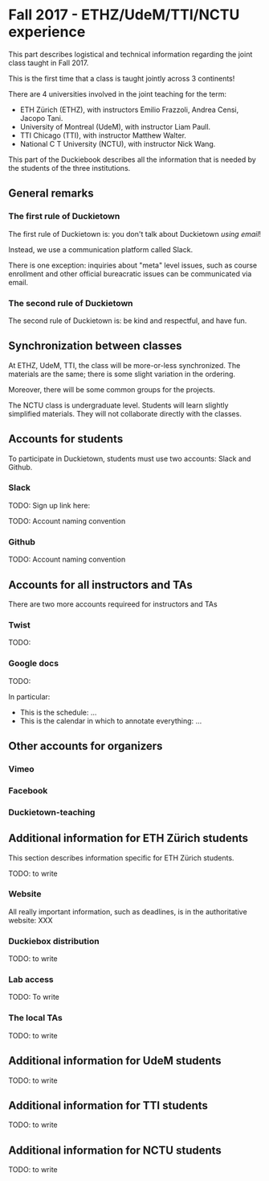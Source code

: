 # Fall 2017 - ETHZ/UdeM/TTI/NCTU experience

This part describes logistical and technical information regarding the joint
class taught in Fall 2017.

This is the first time that a class is taught jointly across 3 continents!

There are 4 universities involved in the joint teaching for the term:

- ETH Zürich (ETHZ), with instructors Emilio Frazzoli, Andrea Censi, Jacopo Tani.
- University of Montreal (UdeM), with instructor Liam Paull.
- TTI Chicago (TTI), with instructor Matthew Walter.
- National C T University (NCTU), with instructor Nick Wang.

This part of the Duckiebook describes all the information that is needed
by the students of the three institutions.

## General remarks

### The first rule of Duckietown

The first rule of Duckietown is: you don't talk about Duckietown *using email*!

Instead, we use a communication platform called Slack.

There is one exception: inquiries about "meta" level issues, such as course
enrollment and other official bureacratic issues can be communicated via email.

### The second rule of Duckietown

The second rule of Duckietown is: be kind and respectful, and have fun.

## Synchronization between classes

At ETHZ, UdeM, TTI, the class will be more-or-less synchronized. The materials
are the same; there is some slight variation in the ordering.

Moreover, there will be some common groups for the projects.

The NCTU class is undergraduate level. Students will learn slightly simplified materials. They will not collaborate directly with the classes.


## Accounts for students

To participate in Duckietown, students must use two accounts: Slack
and Github.

### Slack

TODO: Sign up link here:

TODO: Account naming convention

### Github

TODO: Account naming convention


## Accounts for all instructors and TAs

There are two more accounts requireed for instructors and TAs

### Twist

TODO:

### Google docs

TODO:

In particular:

* This is the schedule: ...
* This is the calendar in which to annotate everything: ...

## Other accounts for organizers

### Vimeo

### Facebook

### Duckietown-teaching


## Additional information for ETH Zürich students

This section describes information specific for ETH Zürich students.

TODO: to write

### Website

All really important information, such as deadlines, is in the
authoritative website: XXX

### Duckiebox distribution

TODO: to write

### Lab access

TODO: To write

### The local TAs

TODO: to write


## Additional information for UdeM students

TODO: to write

## Additional information for TTI students

TODO: to write

## Additional information for NCTU students

TODO: to write
